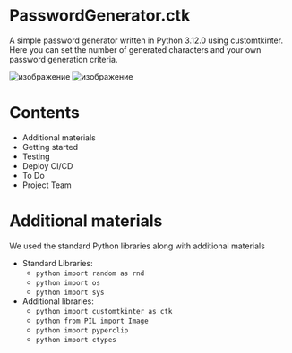 # PasswordGenerator.ctk
A simple password generator written in Python 3.12.0 using customtkinter. Here you can set the number of generated characters and your own password generation criteria.

![изображение](https://github.com/1nonlySeny/PasswordGenerator.ctk/assets/133978984/d87d3c29-6844-409d-9b2e-8b6191961038) ![изображение](https://github.com/1nonlySeny/PasswordGenerator.ctk/assets/133978984/5fc68033-dde4-4016-acc2-b35bb7f46e8a)


# Contents
- Additional materials
- Getting started
- Testing 
- Deploy CI/CD
- To Do
- Project Team

  
# Additional materials
We used the standard Python libraries along with additional materials
- Standard Libraries:
  - `python
      import random as rnd`
  - `python
      import os`
  - `python
      import sys`
- Additional libraries:
  - `python
      import customtkinter as ctk`
  - `python
      from PIL import Image`
  - `python
      import pyperclip`
  - `python
      import ctypes`
